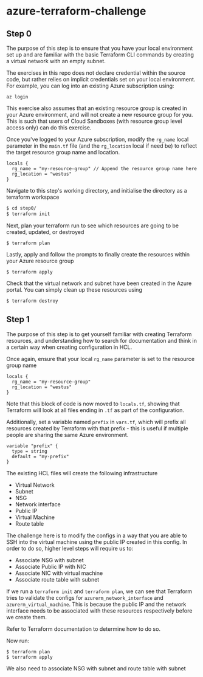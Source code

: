 # azure-terraform-challenge

## Step 0

The purpose of this step is to ensure that you have your local environment set up and are familiar with the basic Terraform CLI commands by creating a virtual network with an empty subnet.

The exercises in this repo does not declare credential within the source code, but rather relies on implicit credentials set on your local environment. For example, you can log into an existing Azure subscription using:
```
az login
```
This exercise also assumes that an existing resource group is created in your Azure environment, and will not create a new resource group for you. This is such that users of Cloud Sandboxes (with resource group level access only) can do this exercise.

Once you've logged to your Azure subscription, modify the `rg_name` local parameter in the `main.tf` file (and the `rg_location` local if need be) to reflect the target resource group name and location.

```
locals {
  rg_name = "my-resource-group" // Append the resource group name here
  rg_location = "westus"
}
```
Navigate to this step's working directory, and initialise the directory as a terraform workspace
```bash
$ cd step0/
$ terraform init
```
Next, plan your terraform run to see which resources are going to be created, updated, or destroyed
```
$ terraform plan
```
Lastly, apply and follow the prompts to finally create the resources within your Azure resource group
```
$ terraform apply 
```
Check that the virtual network and subnet have been created in the Azure portal. You can simply clean up these resources using 
```
$ terraform destroy
```

## Step 1

The purpose of this step is to get yourself familiar with creating Terraform resources, and understanding how to search for documentation and think in a certain way when creating configuration in HCL.

Once again, ensure that your local `rg_name` parameter is set to the resource group name
```
locals {
  rg_name = "my-resource-group"
  rg_location = "westus"
}
```
Note that this block of code is now moved to `locals.tf`, showing that Terraform will look at all files ending in `.tf` as part of the configuration.

Additionally, set a variable named `prefix` in `vars.tf`, which will prefix all resources created by Terraform with that prefix - this is useful if multiple people are sharing the same Azure environment. 

```
variable "prefix" {
  type = string
  default = "my-prefix"
}
```

The existing HCL files will create the following infrastructure
* Virtual Network
* Subnet
* NSG
* Network interface
* Public IP
* Virtual Machine
* Route table

The challenge here is to modify the configs in a way that you are able to SSH into the virtual machine using the public IP created in this config. In order to do so, higher level steps will require us to:
* Associate NSG with subnet
* Associate Public IP with NIC
* Associate NIC with virtual machine
* Associate route table with subnet

If we run a `terraform init` and `terraform plan`, we can see that Terraform tries to validate the configs for `azurerm_network_interface` and `azurerm_virtual_machine`. This is because the public IP and the network interface needs to be associated with these resources respectively before we create them. 

Refer to Terraform documentation to determine how to do so.

Now run:
```
$ terraform plan
$ terraform apply
```

We also need to associate NSG with subnet and route table with subnet